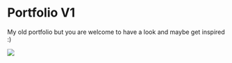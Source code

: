 # Portfolio V1

My old portfolio but you are welcome to have a look and maybe get inspired :)

<a href="https://www.linkpicture.com/view.php?img=LPic5fc2cafc4008c630089"><img src="https://www.linkpicture.com/q/portfolio_1.png" type="image"></a>
